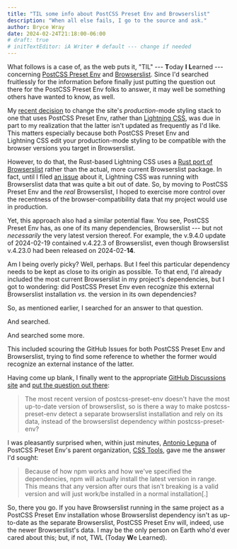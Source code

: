 ```yaml
---
title: "TIL some info about PostCSS Preset Env and Browserslist"
description: "When all else fails, I go to the source and ask."
author: Bryce Wray
date: 2024-02-24T21:18:00-06:00
# draft: true
# initTextEditor: iA Writer # default --- change if needed
---
```


What follows is a case of, as the web puts it, "TIL" --- **T**oday **I** **L**earned --- concerning [PostCSS Preset Env](https://github.com/csstools/postcss-plugins/tree/main/plugin-packs/postcss-preset-env) and [Browserslist](https://github.com/browserslist/browserslist). Since I'd searched fruitlessly for the information before finally just putting the question out there for the PostCSS Preset Env folks to answer, it may well be something others have wanted to know, as well.

<!--more-->

My [recent decision](/posts/2024/02/using-lightning-css-hugo-back-workaround/#update-2024-02-20) to change the site's *production*-mode styling stack to one that uses PostCSS Preset Env, rather than [Lightning CSS](https://github.com/parcel-bundler/lightningcss/), was due in part to my realization that the latter isn't updated as frequently as I'd like. This matters especially because both PostCSS Preset Env and Lightning CSS edit your production-mode styling to be compatible with the browser versions you target in Browserslist.

However, to do that, the Rust-based Lightning CSS uses a [Rust port of Browserslist](https://github.com/browserslist/browserslist-rs) rather than the actual, more current Browserslist package. In fact, until I filed [an issue](https://github.com/parcel-bundler/lightningcss/issues/673) about it, Lightning CSS was running with Browserslist data that was quite a bit out of date. So, by moving to PostCSS Preset Env and the *real* Browserslist, I hoped to exercise more control over the recentness of the browser-compatibility data that my project would use in production.

Yet, this approach also had a similar potential flaw. You see, PostCSS Preset Env has, as one of its many dependencies, Browserslist --- but not *necessarily* the very latest version thereof. For example, the v.9.4.0 update of <span class="nobrk">2024-02-19</span> contained v.4.22.3 of Browserslist, even though Browserslist v.4.23.0 had been released on <span class="nobrk">2024-02-**14**</span>.

Am I being overly picky? Well, perhaps. But I feel this particular dependency needs to be kept as close to its origin as possible. To that end, I'd already included the most current Browserslist in my project's dependencies, but I got to wondering: did PostCSS Preset Env even recognize this external Browserslist installation *vs.* the version in its own dependencies?

So, as mentioned earlier, I searched for an answer to that question.

And searched.

And searched some more.

This included scouring the GitHub Issues for both PostCSS Preset Env and Browserslist, trying to find some reference to whether the former would recognize an external instance of the latter.

Having come up blank, I finally went to the appropriate [GitHub Discussions site](https://github.com/csstools/postcss-plugins/discussions) and [put the question out there](https://github.com/csstools/postcss-plugins/discussions/1299):

> The most recent version of postcss-preset-env doesn't have the most up-to-date version of browserslist, so is there a way to make postcss-preset-env detect a separate browserslist installation and rely on its data, instead of the browserslist dependency within postcss-preset-env?

I was pleasantly surprised when, within just minutes, [Antonio Leguna](https://github.com/Antonio-Laguna) of PostCSS Preset Env's parent organization, [CSS Tools](https://github.com/csstools), gave me the answer I'd sought:

> Because of how npm works and how we've specified the dependencies, npm will actually install the latest version in range. This means that any version after ours that isn't breaking is a valid version and will just work/be installed in a normal installation[.]

So, there you go. If you have Browserslist running in the same project as a PostCSS Preset Env installation whose Browserslist dependency isn't as up-to-date as the separate Browserslist, PostCSS Preset Env will, indeed, use the newer Browserslist's data. I may be the only person on Earth who'd ever cared about this; but, if not, TWL (Today **W**e Learned).
